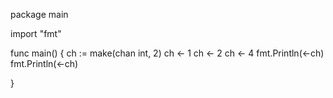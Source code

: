 package main

import "fmt"

func main() {
	ch := make(chan int, 2)
	ch <- 1
	ch <- 2
	ch <- 4
	fmt.Println(<-ch)
	fmt.Println(<-ch)

}
